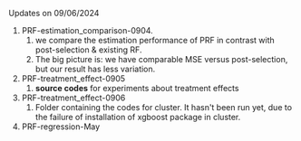 Updates on 09/06/2024

1. PRF-estimation_comparison-0904.
   1. we compare the estimation performance of PRF in contrast with post-selection & existing RF.
   2. The big picture is: we have comparable MSE versus post-selection, but our result has less variation.
2. PRF-treatment_effect-0905
   1. **source codes** for experiments about treatment effects
3. PRF-treatment_effect-0906
   1. Folder containing the codes for cluster. It hasn't been run yet, due to the failure of installation of xgboost package in cluster.
4. PRF-regression-May